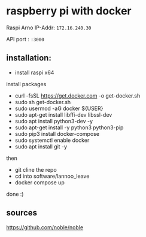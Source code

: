 # raspberry pi with docker

Raspi Arno IP-Addr: `172.16.240.30`

API port  : `:3000`

## installation:

- install raspi x64

install packages

- curl -fsSL https://get.docker.com -o get-docker.sh
- sudo sh get-docker.sh
- ‍sudo usermod -aG docker ${USER}
- sudo apt-get install libffi-dev libssl-dev
- sudo apt install python3-dev -y
- sudo apt-get install -y python3 python3-pip
- ‍sudo pip3 install docker-compose
- sudo systemctl enable docker
- sudo apt install git -y

then

- git cline the repo
- cd into software/lannoo_leave
- docker compose up

done :)

## sources

https://github.com/noble/noble
